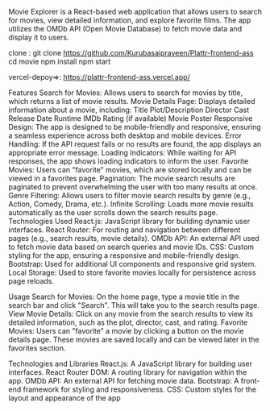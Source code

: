 Movie Explorer is a React-based web application that allows users to search for movies, view detailed information, and explore favorite films. The app utilizes the OMDb API (Open Movie Database) to fetch movie data and display it to users.



clone :
git clone https://github.com/Kurubasaipraveen/Plattr-frontend-ass
cd movie
npm install
npm start

vercel-depoy=>:
https://plattr-frontend-ass.vercel.app/



Features
Search for Movies: Allows users to search for movies by title, which returns a list of movie results.
Movie Details Page: Displays detailed information about a movie, including:
Title
Plot/Description
Director
Cast
Release Date
Runtime
IMDb Rating (if available)
Movie Poster
Responsive Design: The app is designed to be mobile-friendly and responsive, ensuring a seamless experience across both desktop and mobile devices.
Error Handling: If the API request fails or no results are found, the app displays an appropriate error message.
Loading Indicators: While waiting for API responses, the app shows loading indicators to inform the user.
Favorite Movies: Users can "favorite" movies, which are stored locally and can be viewed in a favorites page.
Pagination: The movie search results are paginated to prevent overwhelming the user with too many results at once.
Genre Filtering: Allows users to filter movie search results by genre (e.g., Action, Comedy, Drama, etc.).
Infinite Scrolling: Loads more movie results automatically as the user scrolls down the search results page.
Technologies Used
React.js: JavaScript library for building dynamic user interfaces.
React Router: For routing and navigation between different pages (e.g., search results, movie details).
OMDb API: An external API used to fetch movie data based on search queries and movie IDs.
CSS: Custom styling for the app, ensuring a responsive and mobile-friendly design.
Bootstrap: Used for additional UI components and responsive grid system.
Local Storage: Used to store favorite movies locally for persistence across page reloads.


Usage
Search for Movies: On the home page, type a movie title in the search bar and click "Search". This will take you to the search results page.
View Movie Details: Click on any movie from the search results to view its detailed information, such as the plot, director, cast, and rating.
Favorite Movies: Users can "favorite" a movie by clicking a button on the movie details page. These movies are saved locally and can be viewed later in the favorites section.


Technologies and Libraries
React.js: A JavaScript library for building user interfaces.
React Router DOM: A routing library for navigation within the app.
OMDb API: An external API for fetching movie data.
Bootstrap: A front-end framework for styling and responsiveness.
CSS: Custom styles for the layout and appearance of the app



